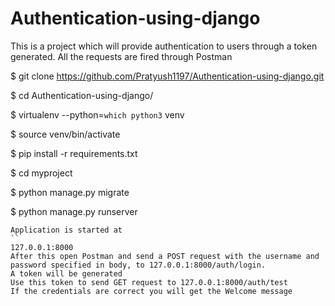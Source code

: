 # Authentication-using-django
This is a project which will provide authentication to users through a token generated. All the requests are fired through Postman


$ git clone https://github.com/Pratyush1197/Authentication-using-django.git

$ cd Authentication-using-django/

$ virtualenv --python=`which python3` venv

$ source venv/bin/activate

$ pip install -r requirements.txt

$ cd myproject

$ python manage.py migrate

$ python manage.py runserver
```
Application is started at 
``
127.0.0.1:8000
After this open Postman and send a POST request with the username and password specified in body, to 127.0.0.1:8000/auth/login. 
A token will be generated
Use this token to send GET request to 127.0.0.1:8000/auth/test
If the credentials are correct you will get the Welcome message
